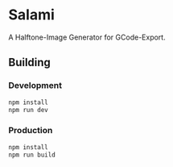 # Salami

A Halftone-Image Generator for GCode-Export.


## Building

### Development

```bash
npm install
npm run dev
```

### Production

```bash
npm install
npm run build
```
